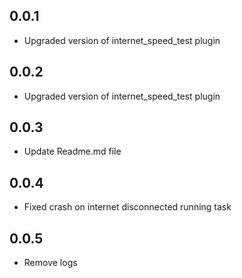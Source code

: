 ## 0.0.1
* Upgraded version of internet_speed_test plugin

## 0.0.2
* Upgraded version of internet_speed_test plugin

## 0.0.3
* Update Readme.md file

## 0.0.4
* Fixed crash on internet disconnected running task

## 0.0.5
* Remove logs
